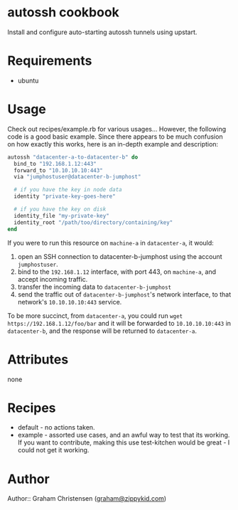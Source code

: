 # autossh cookbook

Install and configure auto-starting autossh tunnels using upstart.

# Requirements

 - ubuntu

# Usage

Check out recipes/example.rb for various usages... However, the following code
is a good basic example. Since there appears to be much confusion on how
exactly this works, here is an in-depth example and description:

```ruby
autossh "datacenter-a-to-datacenter-b" do
  bind_to "192.168.1.12:443"
  forward_to "10.10.10.10:443"
  via "jumphostuser@datacenter-b-jumphost"

  # if you have the key in node data
  identity "private-key-goes-here"

  # if you have the key on disk
  identity_file "my-private-key"
  identity_root "/path/too/directory/containing/key"
end
```
If you were to run this resource on `machine-a` in `datacenter-a`, it would:

1. open an SSH connection to datacenter-b-jumphost using the account
   `jumphostuser`.
2. bind to the `192.168.1.12` interface, with port 443, on `machine-a`, and
   accept incoming traffic.
3. transfer the incoming data to `datacenter-b-jumphost`
4. send the traffic out of `datacenter-b-jumphost`'s network interface, to that
   network's `10.10.10.10:443` service.

To be more succinct, from `datacenter-a`, you could run
`wget https://192.168.1.12/foo/bar` and it will be forwarded to
`10.10.10.10:443` in `datacenter-b`, and the response will be returned to
`datacenter-a`.

# Attributes

none

# Recipes

 - default - no actions taken.
 - example - assorted use cases, and an awful way to test that its working.
   If you want to contribute, making this use test-kitchen would be great - I
   could not get it working.

# Author

Author:: Graham Christensen (<graham@zippykid.com>)

